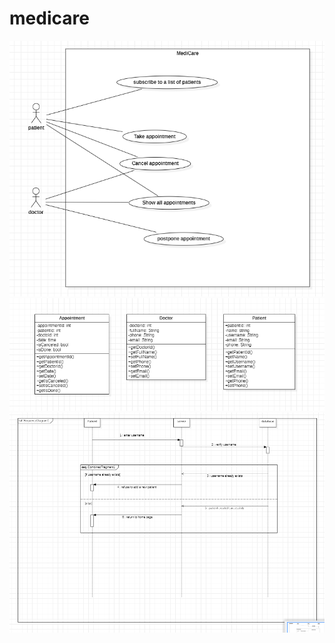 # medicare
![Use case uml diagram](./uml/use_case.png)
![Class uml diagram](./uml/class_diagram.png)
![Sequende uml diagram](./uml/seqence_diagrame.PNG)